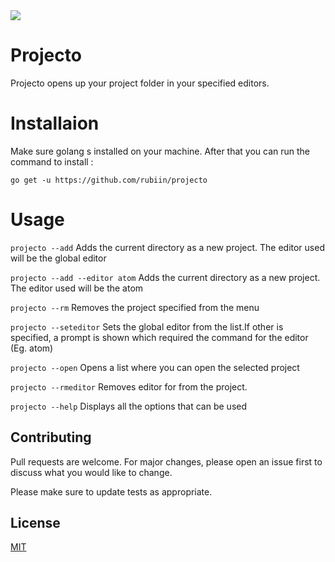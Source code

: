 
<img src="https://www.devteam.space/wp-content/uploads/2017/03/gopher_head-min.png"/>

# Projecto

Projecto opens up your project folder in your specified editors.

# Installaion

Make sure golang s installed on your machine. After that you can run the command to install :

`go get -u https://github.com/rubiin/projecto`

# Usage

`projecto --add`
Adds the current directory as a new project. The editor used will be the global editor

`projecto --add --editor atom`
Adds the current directory as a new project. The editor used will be the atom


`projecto --rm`
Removes the project specified from the menu

`projecto --seteditor`
Sets the global editor from the list.If other is specified, a prompt is shown which required the command for the editor (Eg. atom)

`projecto --open`
Opens a list where you can open the selected project


`projecto --rmeditor`
Removes editor for from the project.

`projecto --help`
Displays all the options that can be used




## Contributing
Pull requests are welcome. For major changes, please open an issue first to discuss what you would like to change.

Please make sure to update tests as appropriate.

## License
[MIT](https://choosealicense.com/licenses/mit/)
